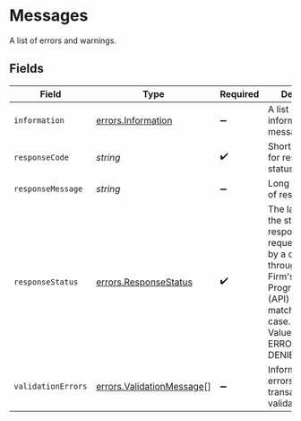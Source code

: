 # Messages

A list of errors and warnings.


## Fields

| Field                                                                                                                                                                                                | Type                                                                                                                                                                                                 | Required                                                                                                                                                                                             | Description                                                                                                                                                                                          |
| ---------------------------------------------------------------------------------------------------------------------------------------------------------------------------------------------------- | ---------------------------------------------------------------------------------------------------------------------------------------------------------------------------------------------------- | ---------------------------------------------------------------------------------------------------------------------------------------------------------------------------------------------------- | ---------------------------------------------------------------------------------------------------------------------------------------------------------------------------------------------------- |
| `information`                                                                                                                                                                                        | [errors.Information](../../../sdk/models/errors/information.md)                                                                                                                                      | :heavy_minus_sign:                                                                                                                                                                                   | A list of informational messages                                                                                                                                                                     |
| `responseCode`                                                                                                                                                                                       | *string*                                                                                                                                                                                             | :heavy_check_mark:                                                                                                                                                                                   | Short explanation for response status                                                                                                                                                                |
| `responseMessage`                                                                                                                                                                                    | *string*                                                                                                                                                                                             | :heavy_minus_sign:                                                                                                                                                                                   | Long explanation of response code                                                                                                                                                                    |
| `responseStatus`                                                                                                                                                                                     | [errors.ResponseStatus](../../../sdk/models/errors/responsestatus.md)                                                                                                                                | :heavy_check_mark:                                                                                                                                                                                   | The label given to the state of a response to a request submitted by a consumer through the Firm's Application Program Interface (API) that matches a test case. Valid Values: ERROR,SUCCESS, DENIED |
| `validationErrors`                                                                                                                                                                                   | [errors.ValidationMessage](../../../sdk/models/errors/validationmessage.md)[]                                                                                                                        | :heavy_minus_sign:                                                                                                                                                                                   | Information about errors occurred in transaction validation                                                                                                                                          |